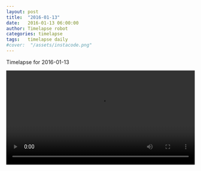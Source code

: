 ```yaml
---
layout: post
title:  "2016-01-13"
date:   2016-01-13 06:00:00
author: Timelapse robot
categories: timelapse
tags:	timelapse daily
#cover:  "/assets/instacode.png"
---
```

Timelapse for 2016-01-13

<video width="100%" controls="true">
  <source src="https://rest.s3for.me/bridgeinice/2016-01-13.webm" type="video/webm">
  <source src="https://rest.s3for.me/bridgeinice/2016-01-13.mp4" type="video/mp4">
  Your browser does not support the video tag.
</video>
